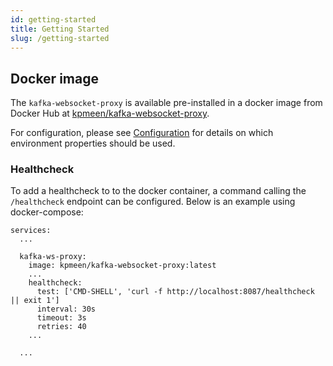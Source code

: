 ```yaml
---
id: getting-started
title: Getting Started
slug: /getting-started
---
```


## Docker image

The `kafka-websocket-proxy` is available pre-installed in a docker image from
Docker Hub at [kpmeen/kafka-websocket-proxy](https://hub.docker.com/r/kpmeen/kafka-websocket-proxy/tags).

For configuration, please see [Configuration](configuration.md) for details on
which environment properties should be used.

### Healthcheck

To add a healthcheck to to the docker container, a command calling the
`/healthcheck` endpoint can be configured. Below is an example using
docker-compose:

```
services:
  ...

  kafka-ws-proxy:
    image: kpmeen/kafka-websocket-proxy:latest
    ...
    healthcheck:
      test: ['CMD-SHELL', 'curl -f http://localhost:8087/healthcheck || exit 1']
      interval: 30s
      timeout: 3s
      retries: 40
    ...

  ...
```
